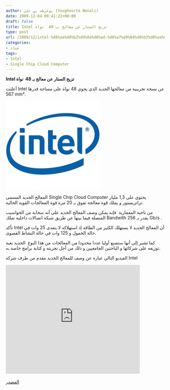 ```yaml
---
author: يوغرطة بن علي (Youghourta Benali)
date: 2009-12-04 09:41:22+00:00
draft: false
title: Intel تزيح الستار عن معالج بـ 48  نواة
type: post
url: /2009/12/intel-%d8%aa%d8%b2%d9%8a%d8%ad-%d8%a7%d9%84%d8%b3%d8%aa%d8%a7%d8%b1-%d8%b9%d9%86-%d9%85%d8%b9%d8%a7%d9%84%d8%ac-%d8%a8%d9%80-48-%d9%86%d9%88%d8%a7%d8%a9/
categories:
- عتاد
tags:
- Intel
- Single Chip Cloud Computer
---
```


**Intel تزيح الستار عن معالج بـ 48  نواة**



أعلنت Intel عن نسخة تجريبية من معالجها الجديد الذي يحوي 48 نواة على مساحة قدرها 567 mm².

![intel-logo](intel-logo-300x278.jpg)


المعالج الجديد المسمى Single Chip Cloud Computer يحتوي على 1,3 مليار تراتزيستور و يملك قوة معالجة تفوق بـ 20 مرة قوة المعالجات القوية الحالية.

من ناحية المعمارية  فإنه يمكن وصف المعالج الجديد على أنه سحابة من الحواسيب المتصلة فيما بينها عن طريق شبكة اتصالات داخلية تملك Bandwith يقدر بـ 256 Gb/s .

تأكد Intel أن المعالج الجديد لا يستهلك الكثير من الطاقة إذ استهلاكه لا يتعدى 25 وات في حالة الخمول و 125 وات في حالة النشاط القصوى.

كما تشير إلى أنها ستصنع أوليا عددا محدودا من المعالجات من هذا النوع  الجديد بغية توزيعه على شركائها و الباحثين الجامعيين و ذلك من أجل تجربته و كتابة برامج خاصة به.

<!-- more -->

الفيديو التالي عبارة عن وصف للمعالج الجديد مقدم من طرف شركة Intel






<object classid="clsid:d27cdb6e-ae6d-11cf-96b8-444553540000" width="425" codebase="http://download.macromedia.com/pub/shockwave/cabs/flash/swflash.cab#version=6,0,40,0" height="344"><embed src="http://www.youtube.com/v/L_cXi7uyJU4&hl=fr_FR&fs=1&" allowscriptaccess="always" height="344" width="425" allowfullscreen="true" type="application/x-shockwave-flash"></embed></object>


[المصدر](http://techresearch.intel.com/articles/Tera-Scale/1826.htm)

